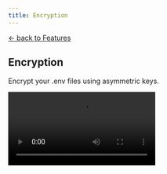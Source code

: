 ```yaml
---
title: Encryption
---
```


<section class="max-w-3xl mx-auto mt-20 flex flex-col px-5">
  <p class="text-right">
    <a class="link-primary" href="/features">&larr; back to Features</a>
  </p>
  <h1 class="my-5 text-center text-5xl sm:text-6xl md:text-7xl lg:text-8xl font-bold tracking-tight leading-none text-zinc-950 dark:text-[#ECD53F]">Encryption</h1>
  <p class="mx-auto mt-3 max-w-3xl text-center text-md md:text-lg text-zinc-600 leading-2 mb-6">Encrypt your .env files using asymmetric keys.</p>

  <video class="my-10 w-full rounded-md border border-zinc-200 dark:border-zinc-800" controls>
    <source src="https://github.com/user-attachments/assets/48f1ef52-073f-4f91-b1ea-6390795c860d" type="video/mp4">
    your browser does not support the video tag
  </video>
</section>
